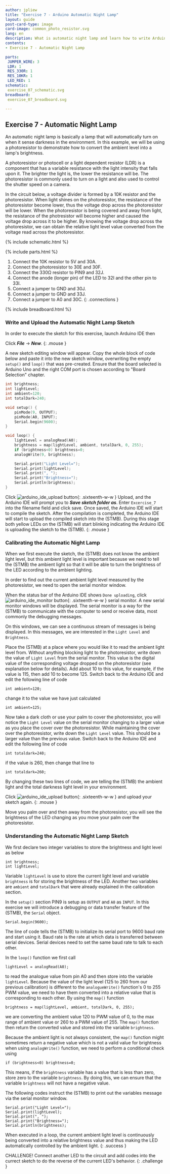 ```yaml
---
author: jpliew
title: "Exercise 7 - Arduino Automatic Night Lamp"
layout: guide
post-card-type: image
card-image: common_photo_resistor.svg 
lang: en
description: What is automatic night lamp and learn how to write Arduino night lamp sketch using photoresistor and Arduino. In this excercise we will learn how to make an Arduino automatic night lamp using photoresistor and the (STMB). An automatic night lamp is basically a lamp that will automatically turn on when it sense darkness in the environment. In this example, we will be using a photoresistor to demonstrate how to convert the ambient level into a lamp's brightness. 
contents:
- Exercise 7 - Automatic Night Lamp

parts:
 JUMPER_WIRE: 3
 LDR: 1
 RES_330R: 1
 RES_10KR: 1
 LED_RED: 1
schematic:
 exercise_07_schematic.svg
breadboard:
 exercise_07_breadboard.svg

---
```

## Exercise 7 - Automatic Night Lamp

An automatic night lamp is basically a lamp that will automatically turn on when it sense darkness in the environment. In this example, we will be using a photoresistor to demonstrate how to convert the ambient level into a lamp's brightness. 

A photoresistor or photocell or a light dependent resistor (LDR) is a component that has a variable resistance with the light intensity that falls upon it. The brighter the light is, the lower the resistance will be. The photoresistor is commonly used to turn on a light and also used to control the shutter speed on a camera. 

In the circuit below, a voltage divider is formed by a 10K resistor and the photoresistor. When light shines on the photoresistor, the resistance of the photoresistor become lower, thus the voltage drop across the photoresistor will be lower. When the photoresistor is being covered and away from light, the resistance of the photresistor will become higher and caused the voltage drop across it to be higher. By knowing the voltage drop across the photoresistor, we can obtain the relative light level value converted from the voltage read across the photoresistor. 

<div class="page-break"></div>

{% include schematic.html %}

{% include parts.html %}

1. Connect the 10K resistor to 5V and 30A.
2. Connect the photoresistor to 30E and 30F.
3. Connect the 330Ω resistor to PIN9 and 32J.
4. Connect the anode (longer pin) of the LED to 32I and the other pin to 33I.
5. Connect a jumper to GND and 30J.
6. Connect a jumper to GND and 33J.
7. Connect a jumper to A0 and 30C. 
{: .connections }

{% include breadboard.html %}

### Write and Upload the Automatic Night Lamp Sketch

In order to execute the sketch for this exercise, launch Arduino IDE then 

Click ***File*** -> ***New***. 
{: .mouse }

A new sketch editing window will appear. Copy the whole block of code below and paste it into the new sketch window, overwriting the empty `setup()` and `loop()` that was pre-created. Ensure that the board selected is Arduino Uno and the right COM port is chosen according to "Board Selection" chapter.

```c
int brightness;
int lightLevel;
int ambient=120;
int totalDark=240;

void setup() {
    pinMode(9, OUTPUT);
    pinMode(A0, INPUT);
    Serial.begin(9600);
}

void loop() {
    lightLevel = analogRead(A0);
    brightness = map(lightLevel, ambient, totalDark, 0, 255);
    if (brightness<0) brightness=0;
    analogWrite(9, brightness);

    Serial.print("Light Level=");
    Serial.print(lightLevel);
    Serial.print(", ");
    Serial.print("Brightness=");
    Serial.println(brightness);
}
```

Click ![arduino_ide_upload button](img/arduino_ide_upload_icon.svg){: .sixteenth-w-w } Upload, and the Arduino IDE will prompt you to ***Save sketch folder as***. Enter `Excercise_7` into the filename field and click save. Once saved, the Arduino IDE will start to compile the sketch. After the compilation is completed, the Arduino IDE will start to upload the compiled sketch into the (STMB). During this stage both yellow LEDs on the (STMB) will start blinking indicating the Arduino IDE is uploading the sketch to the (STMB).
{: .mouse }

### Calibrating the Automatic Night Lamp

When we first execute the sketch, the (STMB) does not know the ambient light level, but this ambient light level is important because we need to tell the (STMB) the ambient light so that it will be able to turn the brightness of the LED according to the ambient lighting.

In order to find out the current ambient light level measured by the photoresistor, we need to open the serial monitor window. 

When the status bar of the Arduino IDE shows `Done uploading`, click  ![arduino_ide_monitor button](img/arduino_ide_monitor_icon.svg){: .sixteenth-w-w } serial monitor. A new serial monitor windows will be displayed. The serial monitor is a way for the (STMB) to communicate with the computer to send or receive data, most commonly the debugging messages.

On this windows, we can see a continuous stream of messages is being displayed. In this messages, we are interested in the `Light Level` and `Brightness`.  

Place the (STMB) at a place where you would like it to read the ambient light level from. Without anything blocking light to the photoresistor, write down the value of `Light Level` from the serial monitor. This value is the digital value of the corresponding voltage dropped on the photoresistor (see explanation below for details). Add about 10 to this value, for example, if the value is 115, then add 10 to become 125. Switch back to the Arduino IDE and edit the following line of code

`int ambient=120;`

change it to the value we have just calculated 

`int ambient=125;`

Now take a dark cloth or use your palm to cover the photoresistor, you will notice the `Light Level` value on the serial monitor changing to a larger value as you place the cover over the photoresistor. While maintaining the cover over the photoresistor, write down the `Light Level` value. This should be a larger value than the previous value. Switch back to the Arduino IDE and edit the following line of code

`int totaldark=240;`

if the value is 260, then change that line to 

`int totaldark=260;`

By changing these two lines of code, we are telling the (STMB) the ambient light and the total darkness light level in your environment.

Click ![arduino_ide_upload button](img/arduino_ide_upload_icon.svg){: .sixteenth-w-w } and upload your sketch again.
{: .mouse }

Move you palm over and then away from the photoresistor, you will see the brightness of the LED changing as you move your palm over the photoresistor.

### Understanding the Automatic Night Lamp Sketch

We first declare two integer variables to store the brightness and light level as below

    int brightness;
    int lightLevel;

Variable `lightLevel` is use to store the current light level and variable `brightness` is for storing the brightness of the LED. Another two variables are `ambient` and `totalDark` that were already explained in the calibration section.

In the `setup()` section PIN9 is setup as `OUTPUT` and `A0` as `INPUT`. In this exercise we will introduce a debugging or data transfer feature of the (STMB), the `Serial` object. 

`Serial.begin(9600);`

The line of code tells the (STMB) to initialize its serial port to 9600 baud rate and start using it. Baud rate is the rate at which data is transferred between serial devices. Serial devices need to set the same baud rate to talk to each other.

In the `loop()` function we first call

`lightLevel = analogRead(A0);`

to read the analogue value from pin A0 and then store into the variable `lightLevel`. Because the value of the light level (125 to 260 from our previous calibration) is different to the `analogueWrite()` function's 0 to 255 PWM value, we need to have them converted into a relative value that is corresponding to each other. By using the `map()` function

`brightness = map(lightLevel, ambient, totalDark, 0, 255);`

we are converting the ambient value 120 to PWM value of 0, to the max range of ambient value or 260 to a PWM value of 255. The `map()` function then return the converted value and stored into the variable `brightness`.

Because the ambient light is not always consistent, the `map()` function might sometimes return a negative value which is not a valid value for brightness when using `analogWrite()` function, we need to perform a conditional check using

`if (brightness<0) brightness=0;`

This means, if the `brightness` variable has a value that is less than zero, store zero to the variable `brightness`. By doing this, we can ensure that the variable `brightness` will not have a negative value. 

The following codes instruct the (STMB) to print out the variables message via the serial monitor window.

    Serial.print("Light Level=");
    Serial.print(lightLevel);
    Serial.print(", ");
    Serial.print("Brightness=");
    Serial.println(brightness);


When executed in a loop, the current ambient light level is continuously being converted into a relative brightness value and thus making the LED automatically controlled by the ambient light.
{: .success }

CHALLENGE! Connect another LED to the circuit and add codes into the currect sketch to do the reverse of the current LED's behavior.
{: .challenge }  

